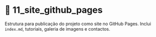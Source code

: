 # 📁 11_site_github_pages

Estrutura para publicação do projeto como site no GitHub Pages. Inclui `index.md`, tutoriais, galeria de imagens e contactos.